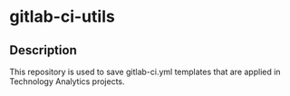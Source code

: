 # gitlab-ci-utils
## Description
This repository is used to save gitlab-ci.yml templates that are applied in Technology Analytics projects.